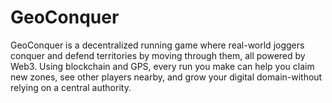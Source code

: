 # GeoConquer
GeoConquer is a decentralized running game where real-world joggers conquer and defend territories by moving through them, all powered by Web3. Using blockchain and GPS, every run you make can help you claim new zones, see other players nearby, and grow your digital domain-without relying on a central authority.
